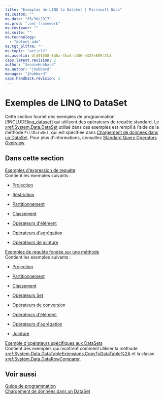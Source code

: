 ```yaml
---
title: "Exemples de LINQ to DataSet | Microsoft Docs"
ms.custom: ""
ms.date: "03/30/2017"
ms.prod: ".net-framework"
ms.reviewer: ""
ms.suite: ""
ms.technology: 
  - "dotnet-ado"
ms.tgt_pltfrm: ""
ms.topic: "article"
ms.assetid: dfd91658-8d8a-45a4-a356-e327e809f21d
caps.latest.revision: 2
author: "JennieHubbard"
ms.author: "jhubbard"
manager: "jhubbard"
caps.handback.revision: 2
---
```

# Exemples de LINQ to DataSet
Cette section fournit des exemples de programmation [!INCLUDE[linq_dataset](../../../../includes/linq-dataset-md.md)] qui utilisent des opérateurs de requête standard.  Le <xref:System.Data.DataSet> utilisé dans ces exemples est rempli à l'aide de la méthode `FillDataSet`, qui est spécifiée dans [Chargement de données dans un DataSet](../../../../docs/framework/data/adonet/loading-data-into-a-dataset.md). Pour plus d'informations, consultez [Standard Query Operators Overview](../../../../ocs/visual-basic/programming-guide/concepts/linq/standard-query-operators-overview.md).  
  
## Dans cette section  
 [Exemples d'expression de requête](../../../../docs/framework/data/adonet/query-expression-examples-linq-to-dataset.md)  
 Contient les exemples suivants :  
  
-   [Projection](../../../../docs/framework/data/adonet/query-expression-syntax-examples-projection-linq-to-dataset.md)  
  
-   [Restriction](../../../../docs/framework/data/adonet/query-expression-syntax-examples-restriction-linq-to-dataset.md)  
  
-   [Partitionnement](../../../../docs/framework/data/adonet/query-expression-syntax-examples-partitioning.md)  
  
-   [Classement](../../../../docs/framework/data/adonet/query-expression-syntax-examples-ordering-linq-to-dataset.md)  
  
-   [Opérateurs d'élément](../../../../docs/framework/data/adonet/query-expression-syntax-examples-element-operators.md)  
  
-   [Opérateurs d'agrégation](../../../../docs/framework/data/adonet/query-expression-syntax-examples-aggregate-operators.md)  
  
-   [Opérateurs de jointure](../../../../docs/framework/data/adonet/query-expression-syntax-examples-join-operators.md)  
  
 [Exemples de requête fondée sur une méthode](../../../../docs/framework/data/adonet/method-based-query-examples-linq-to-dataset.md)  
 Contient les exemples suivants :  
  
-   [Projection](../../../../docs/framework/data/adonet/method-based-query-syntax-examples-projection.md)  
  
-   [Partitionnement](../../../../docs/framework/data/adonet/method-based-query-syntax-examples-partitioning-linq.md)  
  
-   [Classement](../../../../docs/framework/data/adonet/method-based-query-syntax-examples-ordering-linq-to-dataset.md)  
  
-   [Opérateurs Set](../../../../docs/framework/data/adonet/method-based-query-syntax-examples-set-operators.md)  
  
-   [Opérateurs de conversion](../../../../docs/framework/data/adonet/method-based-query-syntax-examples-conversion-operators.md)  
  
-   [Opérateurs d'élément](../../../../docs/framework/data/adonet/method-based-query-syntax-examples-element-operators.md)  
  
-   [Opérateurs d'agrégation](../../../../docs/framework/data/adonet/method-based-query-syntax-examples-aggregate-operators.md)  
  
-   [Jointure](../../../../docs/framework/data/adonet/method-based-query-syntax-examples-join-linq-to-dataset.md)  
  
 [Exemple d'opérateurs spécifiques aux DataSets](../../../../docs/framework/data/adonet/dataset-specific-operator-examples-linq-to-dataset.md)  
 Contient des exemples qui montrent comment utiliser la méthode <xref:System.Data.DataTableExtensions.CopyToDataTable%2A> et la classe <xref:System.Data.DataRowComparer>.  
  
## Voir aussi  
 [Guide de programmation](../../../../docs/framework/data/adonet/programming-guide-linq-to-dataset.md)   
 [Chargement de données dans un DataSet](../../../../docs/framework/data/adonet/loading-data-into-a-dataset.md)